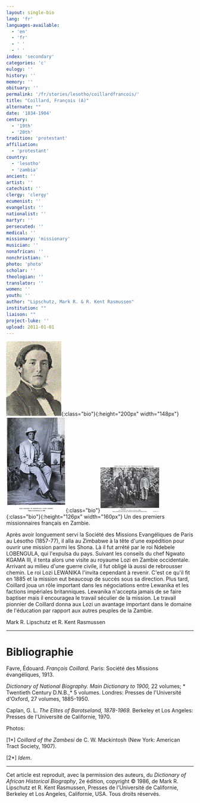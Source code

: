 ```yaml
---
layout: single-bio
lang: 'fr'
languages-available:
  - 'en'
  - 'fr'
  - ' '
  - ' '
index: 'secondary'
categories: 'c'
eulogy: ''
history: ''
memory: ''
obituary: ''
permalink: '/fr/stories/lesotho/coillardfrancois/'
title: "Coillard, François (A)"
alternate: ""
date: '1834-1904'
century:
  - '19th'
  - '20th'
tradition: 'protestant'
affiliation:
  - 'protestant'
country:
  - 'lesotho'
  - 'zambia'
ancient: ''
artist: ''
catechist: ''
clergy: 'clergy'
ecumenist: ''
evangelist: ''
nationalist: ''
martyr: ''
persecuted: ''
medical: ''
missionary: 'missionary'
musician: ''
nonafrican: ''
nonchristian: ''
photo: 'photo'
scholar: ''
theologian: ''
translator: ''
women: ''
youth: ''
author: "Lipschutz, Mark R. & R. Kent Rasmussen"
institution: ""
liaison: ""
project-luke: ''
upload: 2011-01-01
---
```


![Francois Coillard](/images/bio-pics/lesotho/coillardfrancois/F-coillard-head.gif){:class="bio"}{:height="200px" width="148px"}![Lewanika](/images/bio-pics/lesotho/coillardfrancois/Lewanika-small.jpg){:class="bio"}![Lewanika](/images/bio-pics/lesotho/coillardfrancois/Lewanika-suite-small.jpg){:class="bio"}{:height="126px" width="160px"} Un des premiers missionnaires français en Zambie.

Après avoir longuement servi la Société des Missions Evangéliques  de Paris au Lésotho (1857-77), il alla  au Zimbabwe à la tête d'une expédition pour ouvrir une mission parmi les Shona.  Là il fut arrêté par le roi Ndebele LOBENGULA, qui l'expulsa du pays.  Suivant les conseils du chef Ngwato KGAMA III, il tenta alors une visite au royaume Lozi en Zambie occidentale.  Arrivant au milieu d'une guerre civile, il fut obligé là aussi de rebrousser chemin.  Le roi Lozi LEWANIKA l'invita cependant à revenir.  C'est ce qu'il fit en 1885 et la mission eut beaucoup de succès sous sa direction.  Plus tard, Coillard joua un rôle important dans les négociations entre Lewanika et les factions impériales britanniques.  Lewanika n'accepta jamais de se faire baptiser mais il encouragea le travail séculier de la mission.  Le travail pionnier de Coillard donna aux Lozi un avantage important dans le domaine de l'éducation par rapport aux autres peuples de la Zambie.

Mark R. Lipschutz et R. Kent Rasmussen

---

# Bibliographie

Favre, &Eacute;douard.  *Fran&ccedil;ois Coillard.*  Paris: Soci&eacute;t&eacute; des Missions &eacute;vang&eacute;liques, 1913.

*Dictionary of National Biography.  Main Dictionary to 1900,* 22 volumes; * Twentieth Century D.N.B.,* 5 volumes.  Londres: Presses de l'Universit&eacute; d'Oxford, 27 volumes, 1885-1950.

Caplan, G. L.  *The Elites of Barotseland, 1878-1969.*  Berkeley et Los Angeles: Presses de l'Universit&eacute; de Californie, 1970.

Photos:

[1*] *Coillard of the Zambesi* de C. W. Mackintosh (New York: American Tract Society, 1907).

[2*] *Idem*.

---

Cet article est reproduit, avec la permission des auteurs, du *Dictionary of African Historical Biography*, 2e &eacute;dition, copyright &copy; 1986, de Mark R. Lipschutz et R. Kent Rasmussen,  Presses de l'Universit&eacute; de Californie, Berkeley et Los Angeles, Californie, USA.  Tous droits r&eacute;serv&eacute;s.
